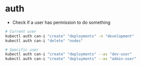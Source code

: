 # auth

- Check if a user has permission to do something

```sh
# Current user
kubectl auth can-i "create" "deployments" -n "development"
kubectl auth can-i "delete" "nodes"

# Specific user
kubectl auth can-i "create" "deployments" --as "dev-user"
kubectl auth can-i "create" "deployments" --as "admin-user"
```
